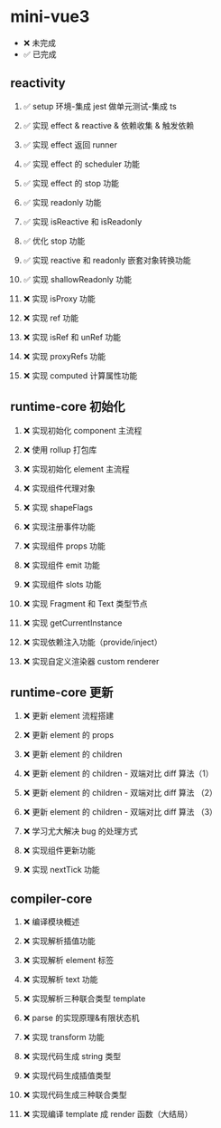 # mini-vue3

- ❌ 未完成
- ✅ 已完成

## **reactivity**

1. ✅ setup 环境-集成 jest 做单元测试-集成 ts

2. ✅ 实现 effect & reactive & 依赖收集 & 触发依赖

3. ✅ 实现 effect 返回 runner

4. ✅ 实现 effect 的 scheduler 功能

5. ✅ 实现 effect 的 stop 功能

6. ✅ 实现 readonly 功能

7. ✅ 实现 isReactive 和 isReadonly

8. ✅ 优化 stop 功能

9. ✅ 实现 reactive 和 readonly 嵌套对象转换功能

10. ✅ 实现 shallowReadonly 功能

11. ❌ 实现 isProxy 功能

12. ❌ 实现 ref 功能

13. ❌ 实现 isRef 和 unRef 功能

14. ❌ 实现 proxyRefs 功能

15. ❌ 实现 computed 计算属性功能

## **runtime-core 初始化**

1. ❌ 实现初始化 component 主流程

2. ❌ 使用 rollup 打包库

3. ❌ 实现初始化 element 主流程

4. ❌ 实现组件代理对象

5. ❌ 实现 shapeFlags

6. ❌ 实现注册事件功能

7. ❌ 实现组件 props 功能

8. ❌ 实现组件 emit 功能

9. ❌ 实现组件 slots 功能

10. ❌ 实现 Fragment 和 Text 类型节点

11. ❌ 实现 getCurrentInstance

12. ❌ 实现依赖注入功能（provide/inject）

13. ❌ 实现自定义渲染器 custom renderer

## runtime-core 更新

1. ❌ 更新 element 流程搭建

2. ❌ 更新 element 的 props

3. ❌ 更新 element 的 children

4. ❌ 更新 element 的 children - 双端对比 diff 算法（1）

5. ❌ 更新 element 的 children - 双端对比 diff 算法 （2）

6. ❌ 更新 element 的 children - 双端对比 diff 算法 （3）

7. ❌ 学习尤大解决 bug 的处理方式

8. ❌ 实现组件更新功能

9. ❌ 实现 nextTick 功能

## compiler-core

1. ❌ 编译模块概述

2. ❌ 实现解析插值功能

3. ❌ 实现解析 element 标签

4. ❌ 实现解析 text 功能

5. ❌ 实现解析三种联合类型 template

6. ❌ parse 的实现原理&有限状态机

7. ❌ 实现 transform 功能

8. ❌ 实现代码生成 string 类型

9. ❌ 实现代码生成插值类型

10. ❌ 实现代码生成三种联合类型

11. ❌ 实现编译 template 成 render 函数（大结局）
